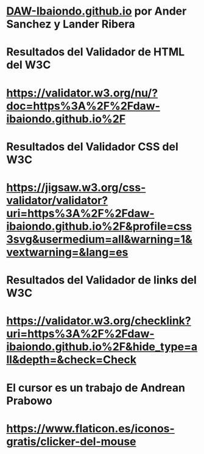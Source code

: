 # [DAW-Ibaiondo.github.io](https://daw-ibaiondo.github.io/) por Ander Sanchez y Lander Ribera

# Resultados del Validador de HTML del W3C
# https://validator.w3.org/nu/?doc=https%3A%2F%2Fdaw-ibaiondo.github.io%2F

# Resultados del Validador CSS del W3C 
# https://jigsaw.w3.org/css-validator/validator?uri=https%3A%2F%2Fdaw-ibaiondo.github.io%2F&profile=css3svg&usermedium=all&warning=1&vextwarning=&lang=es

# Resultados del Validador de links del W3C 
# https://validator.w3.org/checklink?uri=https%3A%2F%2Fdaw-ibaiondo.github.io%2F&hide_type=all&depth=&check=Check

# El cursor es un trabajo de Andrean Prabowo
# https://www.flaticon.es/iconos-gratis/clicker-del-mouse 
